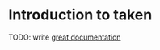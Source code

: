 # Introduction to taken

TODO: write [great documentation](http://jacobian.org/writing/great-documentation/what-to-write/)
